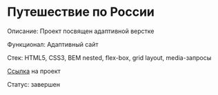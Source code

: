 # Путешествие по России

Описание: Проект посвящен адаптивной верстке

Функционал: Адаптивный сайт

Стек: HTML5, CSS3, BEM nested, flex-box, grid layout, media-запросы

[Ссылка](https://alzot89.github.io/russian-travel/) на проект

Статус: завершен
